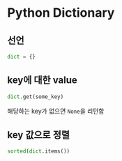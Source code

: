 # Python Dictionary
## 선언
```python
dict = {}
```

## key에 대한 value
```python
dict.get(some_key)
```
해당하는 key가 없으면 `None`을 리턴함

## key 값으로 정렬
```python
sorted(dict.items())
```
